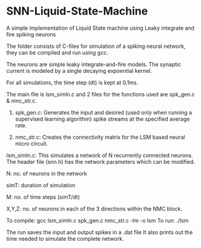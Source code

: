 # SNN-Liquid-State-Machine
A simple implementation of Liquid State machine using Leaky integrate and fire spiking neurons


The folder consists of C-files for simulation of a spiking neural network, they can be compiled and run using gcc.

The neurons are simple leaky integrate-and-fire models.
The synaptic current is modeled by a single decaying expoential kernel.

For all simulations, the time step (dt) is kept at 0.1ms.

The main file is lsm_simln.c and 2 files for the functions used are spk_gen.c & nmc_str.c.

1. spk_gen.c: Generates the input and desired (used only when running a supervised learning algorithm) spike streams at the specified average rate.

2. nmc_str.c: Creates the connectivity matrix for the LSM based neural micro circuit.

lsm_simln.c: This simulates a network of N recurrently connected neurons. The header file (snn.h) has the network parameters which can be modified.

   N: no. of neurons in the network
   
   simT: duration of simulation

   M: no. of time steps (simT/dt)
   
   X,Y,Z: no. of neurons in each of the 3 directions within the NMC block.
   

To compile: gcc lsm_simln.c spk_gen.c nmc_str.c -lm -o lsm
To run: ./lsm

The run saves the input and output spikes in a .dat file
It also prints out the time needed to simulate the complete network.
